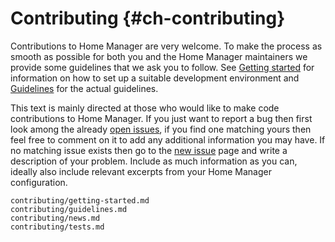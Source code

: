 # Contributing {#ch-contributing}

Contributions to Home Manager are very welcome. To make the process as
smooth as possible for both you and the Home Manager maintainers we
provide some guidelines that we ask you to follow. See [Getting
started](#sec-contrib-getting-started) for information on how to set up
a suitable development environment and [Guidelines](#sec-guidelines) for
the actual guidelines.

This text is mainly directed at those who would like to make code
contributions to Home Manager. If you just want to report a bug then
first look among the already [open
issues](https://github.com/nix-community/home-manager/issues), if you
find one matching yours then feel free to comment on it to add any
additional information you may have. If no matching issue exists then go
to the [new
issue](https://github.com/nix-community/home-manager/issues/new) page
and write a description of your problem. Include as much information as
you can, ideally also include relevant excerpts from your Home Manager
configuration.

```{=include=} sections
contributing/getting-started.md
contributing/guidelines.md
contributing/news.md
contributing/tests.md
```
